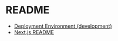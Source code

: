 # README

- [Deployment Environment (development)](./docs/deployment-environment-development.md)
- [Next.js README](./docs/nextjs-readme.md)